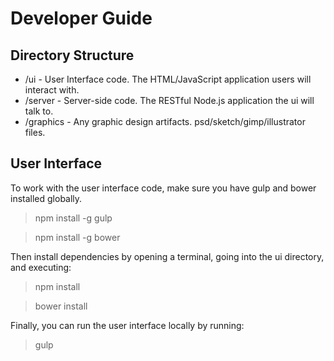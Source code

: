 Developer Guide
================

## Directory Structure
- /ui - User Interface code. The HTML/JavaScript application users will interact with.
- /server - Server-side code. The RESTful Node.js application the ui will talk to.
- /graphics - Any graphic design artifacts. psd/sketch/gimp/illustrator files.

## User Interface
To work with the user interface code, make sure you have gulp and bower installed
globally.

> npm install -g gulp

> npm install -g bower

Then install dependencies by opening a terminal, going into
the ui directory, and executing:

> npm install

> bower install

Finally, you can run the user interface locally by running:

> gulp
